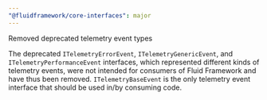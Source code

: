 ```yaml
---
"@fluidframework/core-interfaces": major
---
```


Removed deprecated telemetry event types

The deprecated `ITelemetryErrorEvent`, `ITelemetryGenericEvent`, and `ITelemetryPerformanceEvent` interfaces,
which represented different kinds of telemetry events, were not intended for consumers of Fluid Framework and have thus
been removed.
`ITelemetryBaseEvent` is the only telemetry event interface that should be used in/by consuming code.
